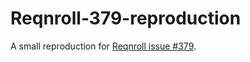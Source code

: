 # Reqnroll-379-reproduction

A small reproduction for [Reqnroll issue #379](https://github.com/reqnroll/Reqnroll/issues/379).
